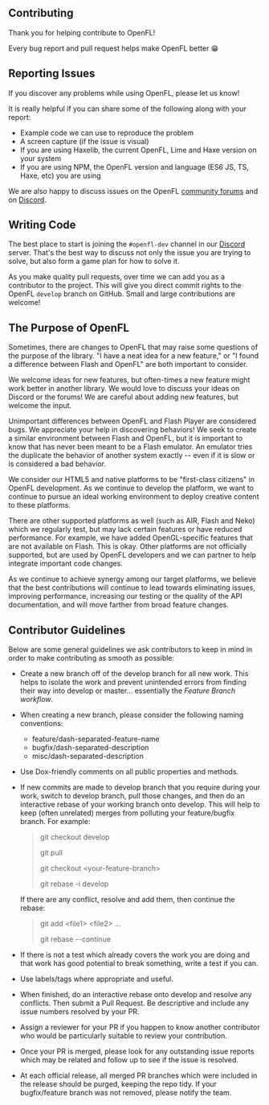 Contributing
------------

Thank you for helping contribute to OpenFL!

Every bug report and pull request helps make OpenFL better :grin:


Reporting Issues
----------------

If you discover any problems while using OpenFL, please let us know!

It is really helpful if you can share some of the following along with your report:

 * Example code we can use to reproduce the problem
 * A screen capture (if the issue is visual)
 * If you are using Haxelib, the current OpenFL, Lime and Haxe version on your system
 * If you are using NPM, the OpenFL version and language (ES6 JS, TS, Haxe, etc) you are using

We are also happy to discuss issues on the OpenFL [community forums](https://community.openfl.org) and on [Discord](https://discord.gg/tDgq8EE).


Writing Code
------------

The best place to start is joining the `#openfl-dev` channel in our [Discord](https://discord.gg/tDgq8EE) server. That's the best way to discuss not only the issue you are trying to solve, but also form a game plan for how to solve it.

As you make quality pull requests, over time we can add you as a contributor to the project. This will give you direct commit rights to the OpenFL `develop` branch on GitHub. Small and large contributions are welcome!


The Purpose of OpenFL
---------------------

Sometimes, there are changes to OpenFL that may raise some questions of the purpose of the library. "I have a neat idea for a new feature," or "I found a difference between Flash and OpenFL" are both important to consider.

We welcome ideas for new features, but often-times a new feature might work better in another library. We would love to discuss your ideas on Discord or the forums! We are careful about adding new features, but welcome the input.

Unimportant differences between OpenFL and Flash Player are considered bugs. We appreciate your help in discovering behaviors! We seek to create a similar environment between Flash and OpenFL, but it is important to know that has never been meant to be a Flash emulator. An emulator tries the duplicate the behavior of another system exactly -- even if it is slow or is considered a bad behavior.

We consider our HTML5 and native platforms to be "first-class citizens" in OpenFL development. As we continue to develop the platform, we want to continue to pursue an ideal working environment to deploy creative content to these platforms.

There are other supported platforms as well (such as AIR, Flash and Neko) which we regularly test, but may lack certain features or have reduced performance. For example, we have added OpenGL-specific features that are not available on Flash. This is okay. Other platforms are not officially supported, but are used by OpenFL developers and we can partner to help integrate important code changes.

As we continue to achieve synergy among our target platforms, we believe that the best contributions will continue to lead towards eliminating issues, improving performance, increasing our testing or the quality of the API documentation, and will move farther from broad feature changes.


Contributor Guidelines
----------------------

Below are some general guidelines we ask contributors to keep in mind in order to make contributing as smooth as possible:

 * Create a new branch off of the develop branch for all new work. This helps to isolate the work and prevent unintended errors from finding their way into develop or master… essentially the *Feature Branch workflow*.

 * When creating a new branch, please consider the following naming conventions:
    + feature/dash-separated-feature-name
    + bugfix/dash-separated-description
    + misc/dash-separated-description

 * Use Dox-friendly comments on all public properties and methods.

 * If new commits are made to develop branch that you require during your work, switch to develop branch, pull those changes, and then do an interactive rebase of your working branch onto develop. This will help to keep (often unrelated) merges from polluting your feature/bugfix branch. For example:

    > git checkout develop
    >
    > git pull
    >
    > git checkout \<your-feature-branch>
    >
    > git rebase -i develop

    If there are any conflict, resolve and add them, then continue the rebase:
    > git add \<file1> \<file2> ...
    >
    > git rebase --continue

 * If there is not a test which already covers the work you are doing and that work has good potential to break something, write a test if you can.

 * Use labels/tags where appropriate and useful.

 * When finished, do an interactive rebase onto develop and resolve any conflicts. Then submit a Pull Request. Be descriptive and include any issue numbers resolved by your PR.

 * Assign a reviewer for your PR if you happen to know another contributor who would be particularly suitable to review your contribution.

 * Once your PR is merged, please look for any outstanding issue reports which may be related and follow up to see if the issue is resolved.

 * At each official release, all merged PR branches which were included in the release should be purged, keeping the repo tidy. If your bugfix/feature branch was not removed, please notify the team.
